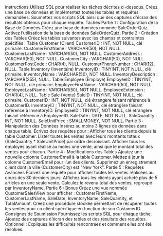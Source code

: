 instructions
Utilisez SQL pour réaliser les tâches décrites ci-dessous.
Créez une base de données et implémentez toutes les tables et requêtes demandées.
Soumettez vos scripts SQL ainsi que des captures d'écran des résultats obtenus pour chaque requête.
Tâches
Partie 1 : Configuration de la Base de Données
Créez une base de données nommée SaleOrderQuiz.
Activez l’utilisation de la base de données SaleOrderQuiz.
Partie 2 : Création des Tables
Créez les tables suivantes avec les champs et contraintes spécifiés :
Table Customer (Client)
CustomerID : INT, NOT NULL, clé primaire.
CustomerFirstName : VARCHAR(50), NOT NULL.
CustomerLastName : VARCHAR(50), NOT NULL.
CustomerAddress : VARCHAR(50), NOT NULL.
CustomerCity : VARCHAR(50), NOT NULL.
CustomerPostCode : CHAR(4), NULL.
CustomerPhoneNumber : CHAR(12), NULL.
Table Inventory (Inventaire)
InventoryID : TINYINT, NOT NULL, clé primaire.
InventoryName : VARCHAR(50), NOT NULL.
InventoryDescription : VARCHAR(255), NULL.
Table Employee (Employé)
EmployeeID : TINYINT, NOT NULL, clé primaire.
EmployeeFirstName : VARCHAR(50), NOT NULL.
EmployeeLastName : VARCHAR(50), NOT NULL.
EmployeeExtension : CHAR(4), NULL.
Table Sale (Vente)
SaleID : TINYINT, NOT NULL, clé primaire.
CustomerID : INT, NOT NULL, clé étrangère faisant référence à CustomerID.
InventoryID : TINYINT, NOT NULL, clé étrangère faisant référence à InventoryID.
EmployeeID : TINYINT, NOT NULL, clé étrangère faisant référence à EmployeeID.
SaleDate : DATE, NOT NULL.
SaleQuantity : INT, NOT NULL.
SaleUnitPrice : SMALLMONEY, NOT NULL.
Partie 3 : Manipulation des Données
Insérez au moins 3 lignes de données dans chaque table.
Écrivez des requêtes pour :
Afficher tous les clients depuis la table Customer.
Lister toutes les ventes avec leurs montants totaux (SaleQuantity * SaleUnitPrice) par ordre décroissant.
Afficher tous les employés ayant réalisé au moins une vente, ainsi que le montant total des ventes pour chacun.
Partie 4 : Modifications des Tables
Ajoutez une nouvelle colonne CustomerEmail à la table Customer.
Mettez à jour la colonne CustomerEmail pour l’un des clients.
Supprimez un enregistrement client dont la ville (CustomerCity) est "New York".
Partie 5 : Requêtes Avancées
Écrivez une requête pour afficher toutes les ventes réalisées au cours des 30 derniers jours.
Affichez tous les clients ayant acheté plus de 5 articles en une seule vente.
Calculez le revenu total des ventes, regroupé par InventoryName.
Partie 6 : Bonus
Créez une vue nommée CustomerSalesView pour afficher :
CustomerFirstName, CustomerLastName, SaleDate, InventoryName, SaleQuantity, et TotalAmount.
Créez une procédure stockée permettant de récupérer toutes les ventes pour un client spécifique en fonction de son CustomerID.
Consignes de Soumission
Fournissez les scripts SQL pour chaque tâche.
Ajoutez des captures d'écran des tables et des résultats des requêtes.
Optionnel : Expliquez les difficultés rencontrées et comment elles ont été résolues.
